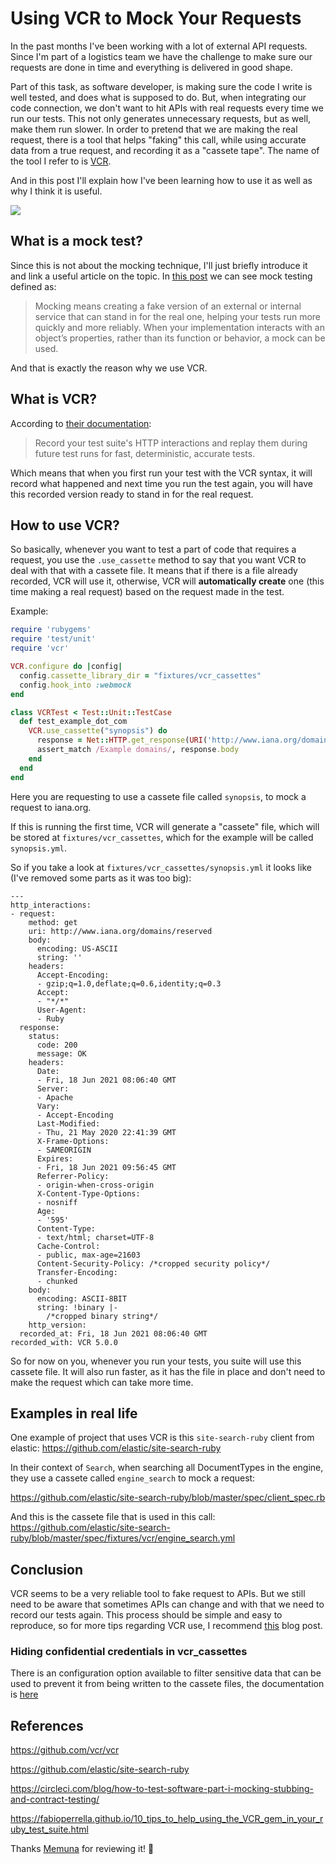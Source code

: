 # Using VCR to Mock Your Requests

In the past months I've been working with a lot of external API requests. Since I'm part of a logistics team we have the challenge to make sure our requests are done in time and everything is delivered in good shape.

Part of this task, as software developer, is making sure the code I write is well tested, and does what is supposed to do. But, when integrating our code connection, we don't want to hit APIs with real requests every time we run our tests. This not only generates unnecessary requests, but as well, make them run slower. In order to pretend that we are making the real request, there is a tool that helps "faking" this call, while using accurate data from a true request, and recording it as a "cassete tape". The name of the tool I refer to is [VCR](https://github.com/vcr/vcr).

And in this post I'll explain how I've been learning how to use it as well as why I think it is useful.

![](https://media.giphy.com/media/xT1R9RfuBqWvfo8oDe/giphy.gif)

## What is a mock test?

Since this is not about the mocking technique, I'll just briefly introduce it and link a useful article on the topic. In [this post](https://circleci.com/blog/how-to-test-software-part-i-mocking-stubbing-and-contract-testing/) we can see mock testing defined as:

> Mocking means creating a fake version of an external or internal service that can stand in for the real one, helping your tests run more quickly and more reliably. When your implementation interacts with an object’s properties, rather than its function or behavior, a mock can be used.

And that is exactly the reason why we use VCR.

## What is VCR?

According to [their documentation](https://github.com/vcr/vcr):

> Record your test suite's HTTP interactions and replay them during future test runs for fast, deterministic, accurate tests.

Which means that when you first run your test with the VCR syntax, it will record what happened and next time you run the test again, you will have this recorded version ready to stand in for the real request.

## How to use VCR?

So basically, whenever you want to test a part of code that requires a request, you use the `.use_cassette` method to say that you want VCR to deal with that with a cassete file. It means that if there is a file already recorded, VCR will use it, otherwise, VCR will **automatically create** one (this time making a real request) based on the request made in the test.

Example:

```ruby
require 'rubygems'
require 'test/unit'
require 'vcr'

VCR.configure do |config|
  config.cassette_library_dir = "fixtures/vcr_cassettes"
  config.hook_into :webmock
end

class VCRTest < Test::Unit::TestCase
  def test_example_dot_com
    VCR.use_cassette("synopsis") do
      response = Net::HTTP.get_response(URI('http://www.iana.org/domains/reserved'))
      assert_match /Example domains/, response.body
    end
  end
end
```

Here you are requesting to use a cassete file called `synopsis`, to mock a request to iana.org.

If this is running the first time, VCR will generate a "cassete" file, which will be stored at `fixtures/vcr_cassettes`, which for the example will be called `synopsis.yml`.

So if you take a look at `fixtures/vcr_cassettes/synopsis.yml` it looks like (I've removed some parts as it was too big):

```
---
http_interactions:
- request:
    method: get
    uri: http://www.iana.org/domains/reserved
    body:
      encoding: US-ASCII
      string: ''
    headers:
      Accept-Encoding:
      - gzip;q=1.0,deflate;q=0.6,identity;q=0.3
      Accept:
      - "*/*"
      User-Agent:
      - Ruby
  response:
    status:
      code: 200
      message: OK
    headers:
      Date:
      - Fri, 18 Jun 2021 08:06:40 GMT
      Server:
      - Apache
      Vary:
      - Accept-Encoding
      Last-Modified:
      - Thu, 21 May 2020 22:41:39 GMT
      X-Frame-Options:
      - SAMEORIGIN
      Expires:
      - Fri, 18 Jun 2021 09:56:45 GMT
      Referrer-Policy:
      - origin-when-cross-origin
      X-Content-Type-Options:
      - nosniff
      Age:
      - '595'
      Content-Type:
      - text/html; charset=UTF-8
      Cache-Control:
      - public, max-age=21603
      Content-Security-Policy: /*cropped security policy*/
      Transfer-Encoding:
      - chunked
    body:
      encoding: ASCII-8BIT
      string: !binary |-
        /*cropped binary string*/
    http_version:
  recorded_at: Fri, 18 Jun 2021 08:06:40 GMT
recorded_with: VCR 5.0.0
```

So for now on you, whenever you run your tests, you suite will use this cassete file. It will also run faster, as it has the file in place and don't need to make the request which can take more time.

## Examples in real life

One example of project that uses VCR is this `site-search-ruby` client from elastic: https://github.com/elastic/site-search-ruby

In their context of `Search`, when searching all DocumentTypes in the engine, they use a cassete called `engine_search` to mock a request:

https://github.com/elastic/site-search-ruby/blob/master/spec/client_spec.rb

And this is the cassete file that is used in this call: https://github.com/elastic/site-search-ruby/blob/master/spec/fixtures/vcr/engine_search.yml

## Conclusion

VCR seems to be a very reliable tool to fake request to APIs. But we still need to be aware that sometimes APIs can change and with that we need to record our tests again. This process should be simple and easy to reproduce, so for more tips regarding VCR use, I recommend [this](https://fabioperrella.github.io/10_tips_to_help_using_the_VCR_gem_in_your_ruby_test_suite.html) blog post.

### Hiding confidential credentials in vcr_cassettes

There is an configuration option available to filter sensitive data that can be used to prevent it from being written to the cassete files, the documentation is [here](https://relishapp.com/vcr/vcr/v/5-0-0/docs/configuration/filter-sensitive-data)

## References
https://github.com/vcr/vcr

https://github.com/elastic/site-search-ruby

https://circleci.com/blog/how-to-test-software-part-i-mocking-stubbing-and-contract-testing/

https://fabioperrella.github.io/10_tips_to_help_using_the_VCR_gem_in_your_ruby_test_suite.html

Thanks [Memuna](https://github.com/memunaharuna) for reviewing it! :tada:
